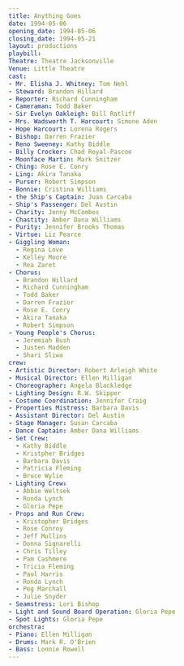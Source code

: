 ```yaml
---
title: Anything Goes
date: 1994-05-06
opening_date: 1994-05-06
closing_date: 1994-05-21
layout: productions
playbill:
Theatre: Theatre Jacksonville
Venue: Little Theatre
cast:
- Mr. Elisha J. Whitney: Tom Nehl
- Steward: Brandon Hillard
- Reporter: Richard Cunningham
- Cameraman: Todd Baker
- Sir Evelyn Oakleigh: Bill Ratliff
- Mrs. Wadsworth T. Harcourt: Simone Aden
- Hope Harcourt: Lorena Rogers
- Bishop: Darren Frazier
- Reno Sweeney: Kathy Biddle
- Billy Crocker: Chad Royal-Pascoe
- Moonface Martin: Mark Snitzer
- Ching: Rose E. Conry
- Ling: Akira Tanaka
- Purser: Robert Simpson
- Bonnie: Cristina Williams
- the Ship's Captain: Juan Carcaba
- Ship's Passenger: Del Austin
- Charity: Jenny McCombes
- Chastity: Amber Dana Williams
- Purity: Jennifer Brooks Thomas
- Virtue: Liz Pearce
- Giggling Woman:
  - Regina Love
  - Kelley Moore
  - Rea Zaret
- Chorus:
  - Brandon Hillard
  - Richard Cunningham
  - Todd Baker
  - Darren Frazier
  - Rose E. Conry
  - Akira Tanaka
  - Robert Simpson
- Young People's Chorus:
  - Jeremiah Bush
  - Justen Madden
  - Shari Sliwa
crew:
- Artistic Director: Robert Arleigh White
- Musical Director: Ellen Milligan
- Choreographer: Angela Blackledge
- Lighting Design: R.W. Skipper
- Costume Coordination: Jennifer Craig
- Properties Mistress: Barbara Davis
- Assistant Director: Del Austin
- Stage Manager: Susan Carcaba
- Dance Captain: Amber Dana Williams
- Set Crew:
  - Kathy Biddle
  - Kristpher Bridges
  - Barbara Davis
  - Patricia Fleming
  - Bruce Wylie
- Lighting Crew:
  - Abbie Weltsek
  - Ronda Lynch
  - Gloria Pepe
- Props and Run Crew:
  - Kristopher Bridges
  - Rose Conroy
  - Jeff Mullins
  - Donna Signarelli
  - Chris Tilley
  - Pam Cashmere
  - Tricia Fleming
  - Paul Harris
  - Ronda Lynch
  - Peg Marchall
  - Julie Snyder
- Seamstress: Lori Bishop
- Light and Sound Board Operation: Gloria Pepe
- Spot Lights: Gloria Pepe
orchestra:
- Piano: Ellen Milligan
- Drums: Mark R. O'Brien
- Bass: Lonnie Rowell
---
```

